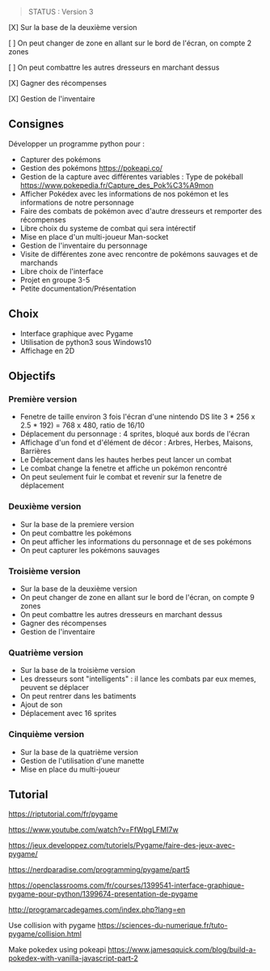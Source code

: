 > STATUS : Version 3

[X] Sur la base de la deuxième version

[ ] On peut changer de zone en allant sur le bord de l'écran, on compte 2 zones

[ ] On peut combattre les autres dresseurs en marchant dessus

[X] Gagner des récompenses

[X] Gestion de l'inventaire

## Consignes

Développer un programme python pour :
* Capturer des pokémons
* Gestion des pokémons https://pokeapi.co/
* Gestion de la capture avec différentes variables : Type de pokéball https://www.pokepedia.fr/Capture_des_Pok%C3%A9mon
* Afficher Pokédex avec les informations de nos pokémon et les informations de notre personnage
* Faire des combats de pokémon avec d'autre dresseurs et remporter des récompenses
* Libre choix du systeme de combat qui sera intérectif
* Mise en place d'un multi-joueur Man-socket
* Gestion de l'inventaire du personnage
* Visite de différentes zone avec rencontre de pokémons sauvages et de marchands
* Libre choix de l'interface
* Projet en groupe 3-5 
* Petite documentation/Présentation

## Choix
* Interface graphique avec Pygame
* Utilisation de python3 sous Windows10
* Affichage en 2D

## Objectifs

### Première version

* Fenetre de taille environ 3 fois l'écran d'une nintendo DS lite 3 * 256 x 2.5 * 192) = 768 x 480, ratio de 16/10
* Déplacement du personnage : 4 sprites, bloqué aux bords de l'écran
* Affichage d'un fond et d'élément de décor : Arbres, Herbes, Maisons, Barrières
* Le Déplacement dans les hautes herbes peut lancer un combat
* Le combat change la fenetre et affiche un pokémon rencontré
* On peut seulement fuir le combat et revenir sur la fenetre de déplacement

### Deuxième version

* Sur la base de la premiere version
* On peut combattre les pokémons
* On peut afficher les informations du personnage et de ses pokémons
* On peut capturer les pokémons sauvages

### Troisième version

* Sur la base de la deuxième version
* On peut changer de zone en allant sur le bord de l'écran, on compte 9 zones
* On peut combattre les autres dresseurs en marchant dessus
* Gagner des récompenses
* Gestion de l'inventaire

### Quatrième version

* Sur la base de la troisième version
* Les dresseurs sont "intelligents" : il lance les combats par eux memes, peuvent se déplacer
* On peut rentrer dans les batiments
* Ajout de son
* Déplacement avec 16 sprites

### Cinquième version

* Sur la base de la quatrième version
* Gestion de l'utilisation d'une manette
* Mise en place du multi-joueur


## Tutorial

https://riptutorial.com/fr/pygame

https://www.youtube.com/watch?v=FfWpgLFMI7w

https://jeux.developpez.com/tutoriels/Pygame/faire-des-jeux-avec-pygame/

https://nerdparadise.com/programming/pygame/part5

https://openclassrooms.com/fr/courses/1399541-interface-graphique-pygame-pour-python/1399674-presentation-de-pygame

http://programarcadegames.com/index.php?lang=en

Use collision with pygame
https://sciences-du-numerique.fr/tuto-pygame/collision.html

Make pokedex using pokeapi
https://www.jamesqquick.com/blog/build-a-pokedex-with-vanilla-javascript-part-2